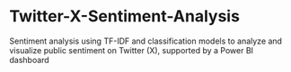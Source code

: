 # Twitter-X-Sentiment-Analysis
Sentiment analysis using TF-IDF and classification models to analyze and visualize public sentiment on Twitter (X), supported by a Power BI dashboard

